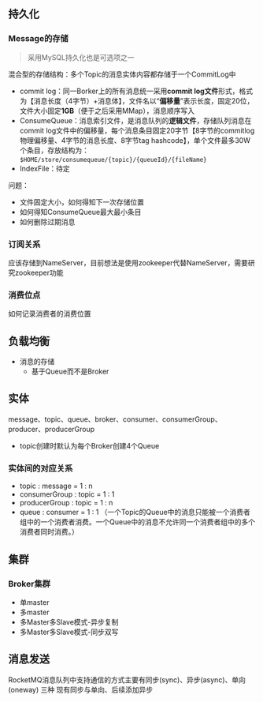 ## 持久化

### Message的存储

> 采用MySQL持久化也是可选项之一

混合型的存储结构：多个Topic的消息实体内容都存储于一个CommitLog中

- commit log：同一Borker上的所有消息统一采用**commit log文件**形式，格式为【消息长度（4字节）+消息体】，文件名以“**偏移量**”表示长度，固定20位，文件大小固定**1GB**（便于之后采用MMap），消息顺序写入
- ConsumeQueue：消息索引文件，是消息队列的**逻辑文件**，存储队列消息在commit log文件中的偏移量，每个消息条目固定20字节【8字节的commitlog物理偏移量、4字节的消息长度、8字节tag hashcode】，单个文件最多30W个条目，存放结构为：`$HOME/store/consumequeue/{topic}/{queueId}/{fileName}`
- IndexFile：待定

问题：
- 文件固定大小，如何得知下一次存储位置
- 如何得知ConsumeQueue最大最小条目
- 如何删除过期消息

### 订阅关系

应该存储到NameServer，目前想法是使用zookeeper代替NameServer，需要研究zookeeper功能

### 消费位点

如何记录消费者的消费位置

## 负载均衡

- 消息的存储
	- 基于Queue而不是Broker

## 实体

message、topic、queue、broker、consumer、consumerGroup、producer、producerGroup

- topic创建时默认为每个Broker创建4个Queue

### 实体间的对应关系

- topic : message = 1 : n
- consumerGroup : topic  = 1 : 1
- producerGroup : topic  = 1 : n
- queue : consumer = 1 : 1  （一个Topic的Queue中的消息只能被一个消费者组中的一个消费者消费。一个Queue中的消息不允许同一个消费者组中的多个消费者同时消费。）


## 集群

### Broker集群

- 单master
- 多master
- 多Master多Slave模式-异步复制
- 多Master多Slave模式-同步双写

## 消息发送

RocketMQ消息队列中支持通信的方式主要有同步(sync)、异步(async)、单向(oneway) 三种
现有同步与单向、后续添加异步